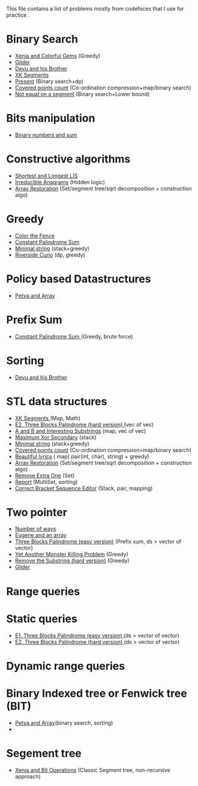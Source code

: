 <p> This file contains a list of problems mostly from codefoces that I use for practice . </p>

<h1>Binary Search</h1>
<ul>
  <li><a href = "https://codeforces.com/contest/1336/problem/B">Xenia and Colorful Gems</a> (Greedy)</li> 
  <li><a href = "https://codeforces.com/problemset/problem/1041/D">Glider</a></li>
  <li><a href = "https://codeforces.com/problemset/problem/439/D">Devu and his Brother</a></li>
  <li><a href = "https://codeforces.com/problemset/problem/895/B">XK Segments </a></li>
  <li><a href = "https://codeforces.com/problemset/problem/460/C">Present</a> (Binary search+dp)</li>
  <li><a href = "https://codeforces.com/problemset/problem/1000/C">Covered points count</a> (Co-ordination compression+map/binary search)</li>
  <li><a href = "https://codeforces.com/problemset/problem/622/C?f0a28=1">Not equal on a segment</a> (Binary search+Lower bound)</li>
</ul>

<h1>Bits manipulation</h1>
<ul>
  <li> <a href = "https://codeforces.com/problemset/problem/1066/E">Binary numbers and sum </a></li>
</ul>


<h1>Constructive algorithms</h1>
<ul>
    <li><a href = "https://codeforces.com/problemset/problem/1304/D">Shortest and Longest LIS</a></li>
    <li><a href = "https://codeforces.com/problemset/problem/1290/B">Irreducible Anagrams</a> (Hidden logic)</li>
    <li><a href = "https://codeforces.com/problemset/problem/1023/D">Array Restoration</a> (Set/segment tree/sqrt decomposition + construction algo)</li>
</ul>

<h1>Greedy</h1>
<ul><li><a href = "https://codeforces.com/contest/349/problem/B">Color the Fence</a></li> 
    <li><a href = "https://codeforces.com/problemset/problem/1343/D">Constant Palindrome Sum</a></li>
    <li><a href = "https://codeforces.com/contest/797/problem/C">Minimal string</a> (stack+greedy)</li>
    <li><a href = "https://codeforces.com/contest/924/problem/C">Riverside Curio</a> (dp, greedy)</li>
</ul>

<h1> Policy based Datastructures</h1>
<ul>
    <li><a href = "https://codeforces.com/problemset/problem/1042/D">Petya and Array</a> </li>
</ul>

<h1>Prefix Sum</h1>
<ul><li><a href = "https://codeforces.com/problemset/problem/1343/D">Constant Palindrome Sum </a>(Greedy, brute force)</li> </ul>

<h1>Sorting</h1>
<ul>
<li><a href = "https://codeforces.com/problemset/problem/439/D">Devu and his Brother</a></li>
</ul>

<h1>STL data structures</h1>
<ul>
  <li><a href = "https://codeforces.com/problemset/problem/895/B">XK Segments </a>(Map, Math)</li>
  <li><a href = "https://codeforces.com/problemset/problem/1335/E2">E2. Three Blocks Palindrome (hard version) </a>(vec of vec)</li> 
  <li><a href = "https://codeforces.com/problemset/problem/519/D">A and B and Interesting Substrings</a> (map, vec of vec)</li>
  <li><a href = "https://codeforces.com/problemset/problem/280/B">Maximum Xor Secondary</a> (stack)</li>
  <li><a href = "https://codeforces.com/contest/797/problem/C">Minimal string</a> (stack+greedy)</li>
  <li><a href = "https://codeforces.com/problemset/problem/1000/C">Covered points count</a> (Co-ordination compression+map/binary search)</li>
  <li><a href = "https://codeforces.com/problemset/problem/1182/C">Beautiful lyrics</a> ( map( pair(int, char), string) + greedy)</li>
  <li><a href = "https://codeforces.com/problemset/problem/1023/D">Array Restoration</a> (Set/segment tree/sqrt decomposition + construction algo)</li>
  <li><a href = "https://codeforces.com/problemset/problem/900/C">Remove Extra One</a> (Set)</li>
  <li><a href = "https://codeforces.com/problemset/problem/631/C">Report</a> (MultiSet, sorting)</li>
  <li><a href = "https://codeforces.com/problemset/problem/670/E">Correct Bracket Sequence Editor</a> (Stack, pair, mapping)</li>

  
</ul>



<h1>Two pointer</h1>
  <ul><li><a href = "https://codeforces.com/problemset/problem/466/C">Number of ways</a></li>
  <li><a href = "https://codeforces.com/contest/1333/problem/C">Eugene and an array</a></li> 
  <li><a href = "https://codeforces.com/contest/1335/problem/E1">Three Blocks Palindrome (easy version)</a> (Prefix sum, ds > vector of vector)</li>
  <li><a href = "https://codeforces.com/contest/1257/problem/D">Yet Another Monster Killing Problem</a> (Greedy)</li>
  <li><a href = "https://codeforces.com/problemset/problem/1203/D2">Remove the Substring (hard version)</a> (Greedy)</li>
  <li><a href = "https://codeforces.com/problemset/problem/1041/D">Glider</a></li>

</ul>
  
<h1>Range queries </h1>

<h1> Static queries</h1>
<ul>
  <li><a href = "https://codeforces.com/problemset/problem/1335/E1">E1. Three Blocks Palindrome (easy version) </a>(ds > vector of vector)</li>
  <li><a href = "https://codeforces.com/problemset/problem/1335/E2">E2. Three Blocks Palindrome (hard version) </a>(ds > vector of vector)</li>
</ul>

<h1> Dynamic range queries </h1>
<h1> Binary Indexed tree or Fenwick tree (BIT) </h1>
<ul>
  <li><a href = "https://codeforces.com/problemset/problem/1042/D">Petya and Array</a>(binary search, sorting)</li>
  <li><a href = ""> </a></li>
</ul>

<h1>Segement tree</h1>
<ul><li><a href = "https://codeforces.com/problemset/problem/339/D">Xenia and Bit Operations</a> (Classic Segment tree, non-recursive approach)</li> </ul>
